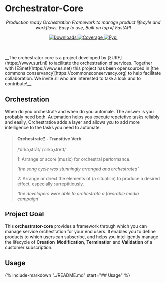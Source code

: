 # Orchestrator-Core
<p align="center"><em>Production ready Orchestration Framework to manage product lifecyle and workflows. Easy to use, Built on top of FastAPI</em></p>

<p align="center">
    <a href="https://pepy.tech/project/orchestrator-core" target="_blank">
    <img src="https://pepy.tech/badge/orchestrator-core/month" alt="Downloads">
    </a>
    <a href="https://codecov.io/gh/workfloworchestrator/orchestrator-core" target="_blank">
    <img src="https://codecov.io/gh/workfloworchestrator/orchestrator-core/branch/main/graph/badge.svg?token=5ANQFI2DHS" alt="Coverage">
    </a>
    <a href="https://pypi.org/project/orchestrator-core" target="_blank">
    <img src="https://img.shields.io/pypi/v/orchestrator-core?color=%2334D058&label=pypi%20package" alt="Pypi">
    </a>
</p>
<br>
<br>
__The orchestrator core is a project developed by [SURF](https://www.surf.nl) to facilitate the orchestration of services.
Together with [ESnet](https://www.es.net) this project has been opensourced in [the commons conservancy](https://commonsconservancy.org)
to help facilitate collaboration. We invite all who are interested to take a look and to contribute!__

## Orchestration
When do you orchestrate and when do you automate. The answer is you probably need both. Automation helps you execute repetetive
tasks reliably and easily, Orchestration adds a layer and allows you to add more intelligence to the tasks you need to automate.

> #### Orchestrate[*](https://www.lexico.com/en/definition/orchestrate) - Transitive Verb
> /ˈôrkəˌstrāt/ /ˈɔrkəˌstreɪt/
>
>   1: Arrange or score (music) for orchestral performance.
>
>   *‘the song cycle was stunningly arranged and orchestrated’*
>
>   2:  Arrange or direct the elements of (a situation) to produce a desired effect, especially surreptitiously.
>
>   *‘the developers were able to orchestrate a favorable media campaign’*

## Project Goal
This **orchestrator-core** provides a framework through which you can manage service orchestration for your end users. It enables you to
define products to which users can subscribe, and helps you intelligently manage the lifecycle of **Creation**, **Modification**,
**Termination** and **Validation** of a customer subscription.

## Usage
{%
    include-markdown "../README.md"
    start="## Usage"
%}

